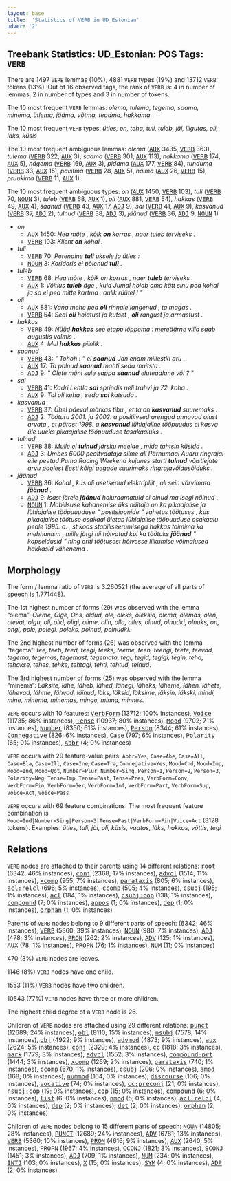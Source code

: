 ```yaml
---
layout: base
title:  'Statistics of VERB in UD_Estonian'
udver: '2'
---
```


## Treebank Statistics: UD_Estonian: POS Tags: `VERB`

There are 1497 `VERB` lemmas (10%), 4881 `VERB` types (19%) and 13712 `VERB` tokens (13%).
Out of 16 observed tags, the rank of `VERB` is: 4 in number of lemmas, 2 in number of types and 3 in number of tokens.

The 10 most frequent `VERB` lemmas: <em>olema, tulema, tegema, saama, minema, ütlema, jääma, võtma, teadma, hakkama</em>

The 10 most frequent `VERB` types:  <em>ütles, on, teha, tuli, tuleb, jäi, liigutas, oli, läks, küsis</em>

The 10 most frequent ambiguous lemmas: <em>olema</em> (<tt><a href="et-pos-AUX.html">AUX</a></tt> 3435, <tt><a href="et-pos-VERB.html">VERB</a></tt> 363), <em>tulema</em> (<tt><a href="et-pos-VERB.html">VERB</a></tt> 322, <tt><a href="et-pos-AUX.html">AUX</a></tt> 3), <em>saama</em> (<tt><a href="et-pos-VERB.html">VERB</a></tt> 301, <tt><a href="et-pos-AUX.html">AUX</a></tt> 113), <em>hakkama</em> (<tt><a href="et-pos-VERB.html">VERB</a></tt> 174, <tt><a href="et-pos-AUX.html">AUX</a></tt> 5), <em>nägema</em> (<tt><a href="et-pos-VERB.html">VERB</a></tt> 169, <tt><a href="et-pos-AUX.html">AUX</a></tt> 3), <em>pidama</em> (<tt><a href="et-pos-AUX.html">AUX</a></tt> 177, <tt><a href="et-pos-VERB.html">VERB</a></tt> 84), <em>tunduma</em> (<tt><a href="et-pos-VERB.html">VERB</a></tt> 33, <tt><a href="et-pos-AUX.html">AUX</a></tt> 15), <em>paistma</em> (<tt><a href="et-pos-VERB.html">VERB</a></tt> 28, <tt><a href="et-pos-AUX.html">AUX</a></tt> 5), <em>näima</em> (<tt><a href="et-pos-AUX.html">AUX</a></tt> 26, <tt><a href="et-pos-VERB.html">VERB</a></tt> 15), <em>pruukima</em> (<tt><a href="et-pos-VERB.html">VERB</a></tt> 11, <tt><a href="et-pos-AUX.html">AUX</a></tt> 1)

The 10 most frequent ambiguous types:  <em>on</em> (<tt><a href="et-pos-AUX.html">AUX</a></tt> 1450, <tt><a href="et-pos-VERB.html">VERB</a></tt> 103), <em>tuli</em> (<tt><a href="et-pos-VERB.html">VERB</a></tt> 70, <tt><a href="et-pos-NOUN.html">NOUN</a></tt> 3), <em>tuleb</em> (<tt><a href="et-pos-VERB.html">VERB</a></tt> 68, <tt><a href="et-pos-AUX.html">AUX</a></tt> 1), <em>oli</em> (<tt><a href="et-pos-AUX.html">AUX</a></tt> 881, <tt><a href="et-pos-VERB.html">VERB</a></tt> 54), <em>hakkas</em> (<tt><a href="et-pos-VERB.html">VERB</a></tt> 49, <tt><a href="et-pos-AUX.html">AUX</a></tt> 4), <em>saanud</em> (<tt><a href="et-pos-VERB.html">VERB</a></tt> 43, <tt><a href="et-pos-AUX.html">AUX</a></tt> 17, <tt><a href="et-pos-ADJ.html">ADJ</a></tt> 9), <em>sai</em> (<tt><a href="et-pos-VERB.html">VERB</a></tt> 41, <tt><a href="et-pos-AUX.html">AUX</a></tt> 9), <em>kasvanud</em> (<tt><a href="et-pos-VERB.html">VERB</a></tt> 37, <tt><a href="et-pos-ADJ.html">ADJ</a></tt> 2), <em>tulnud</em> (<tt><a href="et-pos-VERB.html">VERB</a></tt> 38, <tt><a href="et-pos-ADJ.html">ADJ</a></tt> 3), <em>jäänud</em> (<tt><a href="et-pos-VERB.html">VERB</a></tt> 36, <tt><a href="et-pos-ADJ.html">ADJ</a></tt> 9, <tt><a href="et-pos-NOUN.html">NOUN</a></tt> 1)


* <em>on</em>
  * <tt><a href="et-pos-AUX.html">AUX</a></tt> 1450: <em>Hea mõte , kõik <b>on</b> korras , naer tuleb terviseks .</em>
  * <tt><a href="et-pos-VERB.html">VERB</a></tt> 103: <em>Klient <b>on</b> kohal .</em>
* <em>tuli</em>
  * <tt><a href="et-pos-VERB.html">VERB</a></tt> 70: <em>Perenaine <b>tuli</b> uksele ja ütles :</em>
  * <tt><a href="et-pos-NOUN.html">NOUN</a></tt> 3: <em>Koridoris ei põlenud <b>tuli</b> .</em>
* <em>tuleb</em>
  * <tt><a href="et-pos-VERB.html">VERB</a></tt> 68: <em>Hea mõte , kõik on korras , naer <b>tuleb</b> terviseks .</em>
  * <tt><a href="et-pos-AUX.html">AUX</a></tt> 1: <em>Võitlus <b>tuleb</b> äge , kuid Jumal hoiab oma kätt sinu pea kohal ja sa ei pea mitte kartma , aulik rüütel ! "</em>
* <em>oli</em>
  * <tt><a href="et-pos-AUX.html">AUX</a></tt> 881: <em>Vana mehe pea <b>oli</b> rinnale langenud , ta magas .</em>
  * <tt><a href="et-pos-VERB.html">VERB</a></tt> 54: <em>Seal <b>oli</b> hoiatust ja kutset , <b>oli</b> rangust ja armastust .</em>
* <em>hakkas</em>
  * <tt><a href="et-pos-VERB.html">VERB</a></tt> 49: <em>Nüüd <b>hakkas</b> see etapp lõppema : mereäärne villa saab augustis valmis .</em>
  * <tt><a href="et-pos-AUX.html">AUX</a></tt> 4: <em>Mul <b>hakkas</b> piinlik .</em>
* <em>saanud</em>
  * <tt><a href="et-pos-VERB.html">VERB</a></tt> 43: <em>" Tohoh ! " ei <b>saanud</b> Jan enam millestki aru .</em>
  * <tt><a href="et-pos-AUX.html">AUX</a></tt> 17: <em>Ta polnud <b>saanud</b> mahti seda maitsta .</em>
  * <tt><a href="et-pos-ADJ.html">ADJ</a></tt> 9: <em>" Olete mõni sule sappa <b>saanud</b> eluteadlane või ? "</em>
* <em>sai</em>
  * <tt><a href="et-pos-VERB.html">VERB</a></tt> 41: <em>Kadri Lehtla <b>sai</b> sprindis neli trahvi ja 72. koha .</em>
  * <tt><a href="et-pos-AUX.html">AUX</a></tt> 9: <em>Tal oli keha , seda <b>sai</b> katsuda .</em>
* <em>kasvanud</em>
  * <tt><a href="et-pos-VERB.html">VERB</a></tt> 37: <em>Ühel päeval märkas tibu , et ta on <b>kasvanud</b> suuremaks .</em>
  * <tt><a href="et-pos-ADJ.html">ADJ</a></tt> 2: <em>Tööturu 2001. ja 2002. a positiivsed arengud annavad alust arvata , et pärast 1998. a <b>kasvanud</b> lühiajaline tööpuudus ei kasva üle uueks pikaajalise tööpuuduse tasakaaluks .</em>
* <em>tulnud</em>
  * <tt><a href="et-pos-VERB.html">VERB</a></tt> 38: <em>Mulle ei <b>tulnud</b> järsku meelde , mida tahtsin küsida .</em>
  * <tt><a href="et-pos-ADJ.html">ADJ</a></tt> 3: <em>Umbes 6000 pealtvaataja silme all Pärnumaal Audru ringrajal eile peetud Puma Racing Weekend kujunes starti <b>tulnud</b> võistlejate arvu poolest Eesti kõigi aegade suurimaks ringrajavõidusõiduks .</em>
* <em>jäänud</em>
  * <tt><a href="et-pos-VERB.html">VERB</a></tt> 36: <em>Kohal , kus oli asetsenud elektripliit , oli sein värvimata <b>jäänud</b> .</em>
  * <tt><a href="et-pos-ADJ.html">ADJ</a></tt> 9: <em>Isast järele <b>jäänud</b> hoiuraamatuid ei olnud ma isegi näinud .</em>
  * <tt><a href="et-pos-NOUN.html">NOUN</a></tt> 1: <em>Mobiilsuse kahanemise üks näitaja on ka pikaajalise ja lühiajalise tööpuuuduse " positsioonide " vahetus töötuses , kus pikaajalise töötuse osakaal ületab lühiajalise tööpuuduse osakaalu peale 1995. a. , st koos stabiliseerumisega hakkas toimima ka mehhanism , mille järgi nii hõivatud kui ka töötuks <b>jäänud</b> " kapseldusid " ning eriti töötusest hõivesse liikumise võimalused hakkasid vähenema .</em>

## Morphology

The form / lemma ratio of `VERB` is 3.260521 (the average of all parts of speech is 1.771448).

The 1st highest number of forms (29) was observed with the lemma “olema”: <em>Oleme, Olge, Ons, oldud, ole, oleks, oleksid, olema, olemas, olen, olevat, olgu, oli, olid, oligi, olime, olin, olla, olles, olnud, olnudki, olnuks, on, ongi, pole, polegi, poleks, polnud, polnudki</em>.

The 2nd highest number of forms (26) was observed with the lemma “tegema”: <em>tee, teeb, teed, teegi, teeks, teeme, teen, teengi, teete, teevad, tegema, tegemas, tegemast, tegemata, tegi, tegid, tegigi, tegin, teha, tehakse, tehes, tehke, tehtagi, tehti, tehtud, teinud</em>.

The 3rd highest number of forms (25) was observed with the lemma “minema”: <em>Läksite, lähe, läheb, lähed, lähegi, läheks, läheme, lähen, lähete, lähevad, lähme, lähvad, läinud, läks, läksid, läksime, läksin, läkski, mindi, mine, minema, minemas, minge, minna, minnes</em>.

`VERB` occurs with 10 features: <tt><a href="et-feat-VerbForm.html">VerbForm</a></tt> (13712; 100% instances), <tt><a href="et-feat-Voice.html">Voice</a></tt> (11735; 86% instances), <tt><a href="et-feat-Tense.html">Tense</a></tt> (10937; 80% instances), <tt><a href="et-feat-Mood.html">Mood</a></tt> (9702; 71% instances), <tt><a href="et-feat-Number.html">Number</a></tt> (8350; 61% instances), <tt><a href="et-feat-Person.html">Person</a></tt> (8344; 61% instances), <tt><a href="et-feat-Connegative.html">Connegative</a></tt> (826; 6% instances), <tt><a href="et-feat-Case.html">Case</a></tt> (797; 6% instances), <tt><a href="et-feat-Polarity.html">Polarity</a></tt> (65; 0% instances), <tt><a href="et-feat-Abbr.html">Abbr</a></tt> (4; 0% instances)

`VERB` occurs with 29 feature-value pairs: `Abbr=Yes`, `Case=Abe`, `Case=All`, `Case=Ela`, `Case=Ill`, `Case=Ine`, `Case=Tra`, `Connegative=Yes`, `Mood=Cnd`, `Mood=Imp`, `Mood=Ind`, `Mood=Qot`, `Number=Plur`, `Number=Sing`, `Person=1`, `Person=2`, `Person=3`, `Polarity=Neg`, `Tense=Imp`, `Tense=Past`, `Tense=Pres`, `VerbForm=Conv`, `VerbForm=Fin`, `VerbForm=Ger`, `VerbForm=Inf`, `VerbForm=Part`, `VerbForm=Sup`, `Voice=Act`, `Voice=Pass`

`VERB` occurs with 69 feature combinations.
The most frequent feature combination is `Mood=Ind|Number=Sing|Person=3|Tense=Past|VerbForm=Fin|Voice=Act` (3128 tokens).
Examples: <em>ütles, tuli, jäi, oli, küsis, vaatas, läks, hakkas, võttis, tegi</em>


## Relations

`VERB` nodes are attached to their parents using 14 different relations: <tt><a href="et-dep-root.html">root</a></tt> (6342; 46% instances), <tt><a href="et-dep-conj.html">conj</a></tt> (2368; 17% instances), <tt><a href="et-dep-advcl.html">advcl</a></tt> (1514; 11% instances), <tt><a href="et-dep-xcomp.html">xcomp</a></tt> (955; 7% instances), <tt><a href="et-dep-parataxis.html">parataxis</a></tt> (805; 6% instances), <tt><a href="et-dep-acl-relcl.html">acl:relcl</a></tt> (696; 5% instances), <tt><a href="et-dep-ccomp.html">ccomp</a></tt> (505; 4% instances), <tt><a href="et-dep-csubj.html">csubj</a></tt> (195; 1% instances), <tt><a href="et-dep-acl.html">acl</a></tt> (184; 1% instances), <tt><a href="et-dep-csubj-cop.html">csubj:cop</a></tt> (138; 1% instances), <tt><a href="et-dep-compound.html">compound</a></tt> (7; 0% instances), <tt><a href="et-dep-appos.html">appos</a></tt> (1; 0% instances), <tt><a href="et-dep-dep.html">dep</a></tt> (1; 0% instances), <tt><a href="et-dep-orphan.html">orphan</a></tt> (1; 0% instances)

Parents of `VERB` nodes belong to 9 different parts of speech:  (6342; 46% instances), <tt><a href="et-pos-VERB.html">VERB</a></tt> (5360; 39% instances), <tt><a href="et-pos-NOUN.html">NOUN</a></tt> (980; 7% instances), <tt><a href="et-pos-ADJ.html">ADJ</a></tt> (478; 3% instances), <tt><a href="et-pos-PRON.html">PRON</a></tt> (262; 2% instances), <tt><a href="et-pos-ADV.html">ADV</a></tt> (125; 1% instances), <tt><a href="et-pos-AUX.html">AUX</a></tt> (78; 1% instances), <tt><a href="et-pos-PROPN.html">PROPN</a></tt> (76; 1% instances), <tt><a href="et-pos-NUM.html">NUM</a></tt> (11; 0% instances)

470 (3%) `VERB` nodes are leaves.

1146 (8%) `VERB` nodes have one child.

1553 (11%) `VERB` nodes have two children.

10543 (77%) `VERB` nodes have three or more children.

The highest child degree of a `VERB` node is 26.

Children of `VERB` nodes are attached using 29 different relations: <tt><a href="et-dep-punct.html">punct</a></tt> (12689; 24% instances), <tt><a href="et-dep-obl.html">obl</a></tt> (8110; 15% instances), <tt><a href="et-dep-nsubj.html">nsubj</a></tt> (7578; 14% instances), <tt><a href="et-dep-obj.html">obj</a></tt> (4922; 9% instances), <tt><a href="et-dep-advmod.html">advmod</a></tt> (4873; 9% instances), <tt><a href="et-dep-aux.html">aux</a></tt> (2624; 5% instances), <tt><a href="et-dep-conj.html">conj</a></tt> (2329; 4% instances), <tt><a href="et-dep-cc.html">cc</a></tt> (1818; 3% instances), <tt><a href="et-dep-mark.html">mark</a></tt> (1779; 3% instances), <tt><a href="et-dep-advcl.html">advcl</a></tt> (1552; 3% instances), <tt><a href="et-dep-compound-prt.html">compound:prt</a></tt> (1444; 3% instances), <tt><a href="et-dep-xcomp.html">xcomp</a></tt> (1269; 2% instances), <tt><a href="et-dep-parataxis.html">parataxis</a></tt> (740; 1% instances), <tt><a href="et-dep-ccomp.html">ccomp</a></tt> (670; 1% instances), <tt><a href="et-dep-csubj.html">csubj</a></tt> (206; 0% instances), <tt><a href="et-dep-amod.html">amod</a></tt> (168; 0% instances), <tt><a href="et-dep-nummod.html">nummod</a></tt> (164; 0% instances), <tt><a href="et-dep-discourse.html">discourse</a></tt> (106; 0% instances), <tt><a href="et-dep-vocative.html">vocative</a></tt> (74; 0% instances), <tt><a href="et-dep-cc-preconj.html">cc:preconj</a></tt> (21; 0% instances), <tt><a href="et-dep-nsubj-cop.html">nsubj:cop</a></tt> (19; 0% instances), <tt><a href="et-dep-cop.html">cop</a></tt> (15; 0% instances), <tt><a href="et-dep-compound.html">compound</a></tt> (6; 0% instances), <tt><a href="et-dep-list.html">list</a></tt> (6; 0% instances), <tt><a href="et-dep-nmod.html">nmod</a></tt> (5; 0% instances), <tt><a href="et-dep-acl-relcl.html">acl:relcl</a></tt> (4; 0% instances), <tt><a href="et-dep-dep.html">dep</a></tt> (2; 0% instances), <tt><a href="et-dep-det.html">det</a></tt> (2; 0% instances), <tt><a href="et-dep-orphan.html">orphan</a></tt> (2; 0% instances)

Children of `VERB` nodes belong to 15 different parts of speech: <tt><a href="et-pos-NOUN.html">NOUN</a></tt> (14805; 28% instances), <tt><a href="et-pos-PUNCT.html">PUNCT</a></tt> (12689; 24% instances), <tt><a href="et-pos-ADV.html">ADV</a></tt> (6781; 13% instances), <tt><a href="et-pos-VERB.html">VERB</a></tt> (5360; 10% instances), <tt><a href="et-pos-PRON.html">PRON</a></tt> (4616; 9% instances), <tt><a href="et-pos-AUX.html">AUX</a></tt> (2640; 5% instances), <tt><a href="et-pos-PROPN.html">PROPN</a></tt> (1967; 4% instances), <tt><a href="et-pos-CCONJ.html">CCONJ</a></tt> (1821; 3% instances), <tt><a href="et-pos-SCONJ.html">SCONJ</a></tt> (1451; 3% instances), <tt><a href="et-pos-ADJ.html">ADJ</a></tt> (709; 1% instances), <tt><a href="et-pos-NUM.html">NUM</a></tt> (234; 0% instances), <tt><a href="et-pos-INTJ.html">INTJ</a></tt> (103; 0% instances), <tt><a href="et-pos-X.html">X</a></tt> (15; 0% instances), <tt><a href="et-pos-SYM.html">SYM</a></tt> (4; 0% instances), <tt><a href="et-pos-ADP.html">ADP</a></tt> (2; 0% instances)

